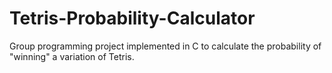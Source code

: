 # Tetris-Probability-Calculator
Group programming project implemented in C to calculate the probability of "winning" a variation of Tetris.
